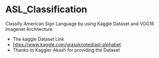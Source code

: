 # ASL_Classification
Classify American Sign Language by using Kaggle Dataset and VGG16 Imagenet Architecture

- The kaggle Dataset Link
- https://www.kaggle.com/grassknoted/asl-alphabet
- Thanks to Kaggler Akash for providing the Dataset

